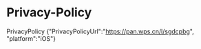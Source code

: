 # Privacy-Policy
PrivacyPolicy {"PrivacyPolicyUrl":"https://pan.wps.cn/l/sgdcpbg", "platform":"iOS"}
